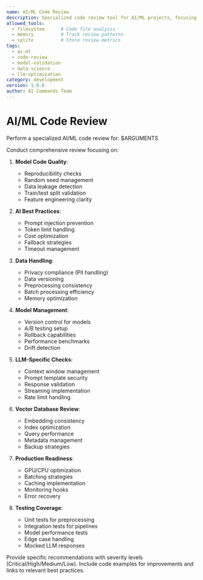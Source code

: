 ```yaml
---
name: AI/ML Code Review
description: Specialized code review tool for AI/ML projects, focusing on model quality, data handling, LLM implementation, and production readiness. Analyzes reproducibility, prompt injection prevention, privacy compliance, and performance optimization.
allowed_tools:
  - filesystem      # Code file analysis
  - memory          # Track review patterns
  - sqlite          # Store review metrics
tags:
  - ai-ml
  - code-review
  - model-validation
  - data-science
  - llm-optimization
category: development
version: 1.0.0
author: AI Commands Team
---
```


# AI/ML Code Review

Perform a specialized AI/ML code review for: $ARGUMENTS

Conduct comprehensive review focusing on:

1. **Model Code Quality**:
   - Reproducibility checks
   - Random seed management
   - Data leakage detection
   - Train/test split validation
   - Feature engineering clarity

2. **AI Best Practices**:
   - Prompt injection prevention
   - Token limit handling
   - Cost optimization
   - Fallback strategies
   - Timeout management

3. **Data Handling**:
   - Privacy compliance (PII handling)
   - Data versioning
   - Preprocessing consistency
   - Batch processing efficiency
   - Memory optimization

4. **Model Management**:
   - Version control for models
   - A/B testing setup
   - Rollback capabilities
   - Performance benchmarks
   - Drift detection

5. **LLM-Specific Checks**:
   - Context window management
   - Prompt template security
   - Response validation
   - Streaming implementation
   - Rate limit handling

6. **Vector Database Review**:
   - Embedding consistency
   - Index optimization
   - Query performance
   - Metadata management
   - Backup strategies

7. **Production Readiness**:
   - GPU/CPU optimization
   - Batching strategies
   - Caching implementation
   - Monitoring hooks
   - Error recovery

8. **Testing Coverage**:
   - Unit tests for preprocessing
   - Integration tests for pipelines
   - Model performance tests
   - Edge case handling
   - Mocked LLM responses

Provide specific recommendations with severity levels (Critical/High/Medium/Low). Include code examples for improvements and links to relevant best practices.

